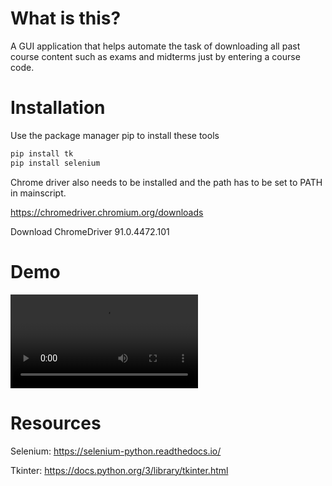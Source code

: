 # What is this?

A GUI application that helps automate the task of downloading all past course content such as exams and midterms just by entering a course code.

# Installation

Use the package manager pip to install these tools
```bash
pip install tk
pip install selenium
```
Chrome driver also needs to be installed and the path has to be set to PATH in mainscript.

https://chromedriver.chromium.org/downloads

Download ChromeDriver 91.0.4472.101

# Demo

![Demo Video](./Assets/01-44-34.mp4)

# Resources
Selenium: https://selenium-python.readthedocs.io/

Tkinter: https://docs.python.org/3/library/tkinter.html